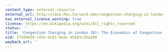 ```yaml
---
content_type: external-resource
external_url: http://case.hks.harvard.edu/congestion-charging-in-london-the-economics-of-congestion-tolls-b/
has_external_license_warning: true
license: https://en.wikipedia.org/wiki/All_rights_reserved
status: ''
title: 'Congestion Charging in London (B): The Economics of Congestion Tolls'
uid: 1f43943d-c42e-4c81-8eac-b5b81c35a289
wayback_url: ''
---
```

